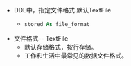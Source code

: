 - DDL中，指定文件格式.默认TextFile
	- ```SQL
	  stored As file_format
	  ```
- 文件格式-- TextFile
	- 默认存储格式，按行存储。
	- 工作和生活中最常见的数据文件格式。